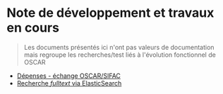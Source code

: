 # Note de développement et travaux en cours

> Les documents présentés ici n'ont pas valeurs de documentation mais regroupe les recherches/test liés à l'évolution fonctionnel de OSCAR

 - [Dépenses - échange OSCAR/SIFAC](./depenses/sifac/README.md)
 - [Recherche *fulltext* via ElasticSearch](./elasticsearch/README.md)

